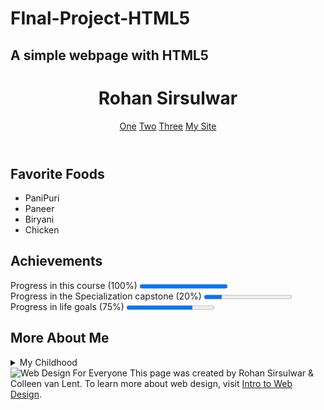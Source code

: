# FInal-Project-HTML5
A simple webpage with HTML5
------------------------------------------------------------------------------------------------------------------------------

<!DOCTYPE html>
<html lang="en">

<head>
  <meta charset="UTF-8">
  <title>Final Project</title>
</head>

<body>
  <header>
    <h1>Rohan Sirsulwar</h1>
    <nav>
      <a href="http://example.com/1">One</a>
      <a href="http://example.com/2">Two</a>
      <a href="http://example.com/3">Three</a>
      <a href="http://huxuan.org/">My Site</a>
    </nav>
  </header>
  <section>
    <h2>Favorite Foods</h2>
    <ul>
      <li>PaniPuri</li>
      <li>Paneer</li>
      <li>Biryani</li>
      <li>Chicken</li>
    </ul>
  </section>
  <section>
    <h2>Achievements</h2>
    Progress in this course (100%)
    <progress value="100" max="100"></progress>
    <br>
    Progress in the Specialization capstone (20%)
    <progress value="20" max="100"></progress>
    <br>
    Progress in life goals (75%)
    <progress value="75" max="100"></progress>
  </section>
  <section>
    <h2>More About Me</h2>
    <details>
      <summary>My Childhood</summary>
      I grow up in my hometown basmath and go to other cities for study till now.
    </details>
  </section>
  <footer>
    <img src="http://www.intro-webdesign.com/images/newlogo.png" alt="Web Design For Everyone">
    This page was created by Rohan Sirsulwar &amp; Colleen van Lent.
    To learn more about web design, visit
    <a href="http://www.intro-webdesign.com/">Intro to Web Design</a>.
  </footer>
</body>

</html>
